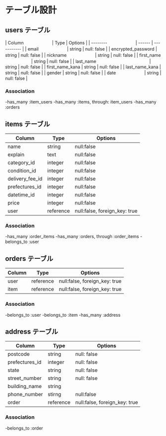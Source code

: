 # テーブル設計

## users テーブル

| Column        　　　　　　      | Type     | Options     |
| --------      　　　　　　      | ------   | ----------- |
| email         　　　　　　      | string   | null: false |
| encrypted_password            | string   | null: false |
| nickname      　　　　　　      | string   | null: false |
| first_name          　　　　　　| string   | null: false |
| last_name　　　　　　　　　　　　 | string   | null: false |
| first_name_kana               | string   | null: false |
| last_name_kana                | string   | null: false |
| gender                        | string   | null: false |
| date 　　　　　　               | string   | null: false |

### Association
-has_many :item_users
-has_many :items, through: item_users
-has_many :orders

## items テーブル

| Column             | Type       | Options     |
| ------             | ------     | ----------- |
| name               | string     | null:false  |
| explain            | text       | null:false  |
| category_id        | integer    | null:false  |
| condition_id       | integer    | null:false  |
| delivery_fee_id    | integer    | null:false  |
| prefectures_id     | integer    | null:false  |
| datetime_id        | integer    | null:false  |
| price              | integer    | null:false  |
| user               | reference  | null:false, foreign_key: true |

### Association
-has_many :order_items
-has_many :orders, through :order_items
-belongs_to :user
  

## orders テーブル

| Column         | Type       | Options                        |
| ------         | ---------- | ------------------------------ |
| user           | reference  | null:false, foreign_key: true  |
| item           | reference  | null:false, foreign_key: true  |

### Association
-belongs_to :user
-belongs_to :item
-has_many :address


## address テーブル

| Column             | Type       | Options                        |
| ------             | ---------- | ------------------------------ |
| postcode           | string     | null: false |
| prefectures_id     | integer    | null: false |
| state              | string     | null: false |
| street_number      | string     | null: false |
| building_name      | string     |             |
| phone_number       | stirng     | null:false  |
| order              | reference  | null:false, foreign_key: true |

### Association
-belongs_to :order
